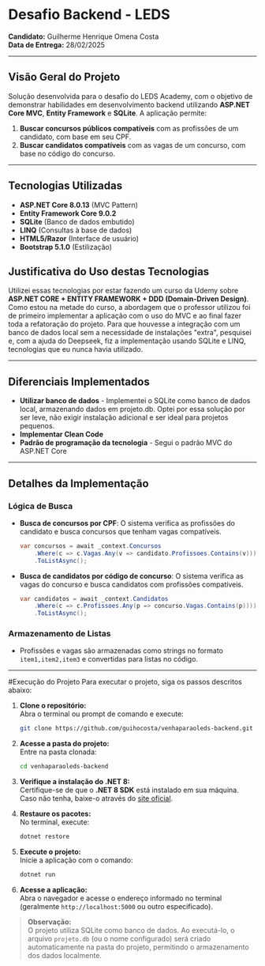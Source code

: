 # Desafio Backend - LEDS

**Candidato:** Guilherme Henrique Omena Costa  
**Data de Entrega:** 28/02/2025  

---

## Visão Geral do Projeto
Solução desenvolvida para o desafio do LEDS Academy, com o objetivo de demonstrar habilidades em desenvolvimento backend utilizando **ASP.NET Core MVC**, **Entity Framework** e **SQLite**. A aplicação permite:

1. **Buscar concursos públicos compatíveis** com as profissões de um candidato, com base em seu CPF.
2. **Buscar candidatos compatíveis** com as vagas de um concurso, com base no código do concurso.

---

## Tecnologias Utilizadas
- **ASP.NET Core 8.0.13** (MVC Pattern)
- **Entity Framework Core 9.0.2**
- **SQLite** (Banco de dados embutido)
- **LINQ** (Consultas à base de dados)
- **HTML5/Razor** (Interface de usuário)
- **Bootstrap 5.1.0** (Estilização)

## Justificativa do Uso destas Tecnologias
Utilizei essas tecnologias por estar fazendo um curso da Udemy sobre **ASP.NET CORE + ENTITY FRAMEWORK + DDD (Domain-Driven Design)**. Como estou na metade do curso, a abordagem que o professor utilizou foi de primeiro implementar a aplicação com o uso do MVC e ao final fazer toda a refatoração do projeto. Para que houvesse a integração com um banco de dados local sem a necessidade de instalações "extra", pesquisei e, com a ajuda do Deepseek, fiz a implementação usando SQLite e LINQ, tecnologias que eu nunca havia utilizado.
 
---

## Diferenciais Implementados
- **Utilizar banco de dados** - Implementei o SQLite como banco de dados local, armazenando dados em projeto.db. Optei por essa solução por ser leve, não exigir instalação adicional e ser ideal para projetos pequenos.
- **Implementar Clean Code**
- **Padrão de programação da tecnologia** - Segui o padrão MVC do ASP.NET Core

---

## Detalhes da Implementação

### Lógica de Busca
- **Busca de concursos por CPF**: O sistema verifica as profissões do candidato e busca concursos que tenham vagas compatíveis.
  ```csharp
  var concursos = await _context.Concursos
      .Where(c => c.Vagas.Any(v => candidato.Profissoes.Contains(v)))
      .ToListAsync();
  ```

- **Busca de candidatos por código de concurso**: O sistema verifica as vagas do concurso e busca candidatos com profissões compatíveis.
  ```csharp
  var candidatos = await _context.Candidatos
      .Where(c => c.Profissoes.Any(p => concurso.Vagas.Contains(p))))
      .ToListAsync();
  ```

### Armazenamento de Listas
- Profissões e vagas são armazenadas como strings no formato `item1,item2,item3` e convertidas para listas no código.

---

#Execução do Projeto
Para executar o projeto, siga os passos descritos abaixo:

1. **Clone o repositório:**  
   Abra o terminal ou prompt de comando e execute:

   ```bash
   git clone https://github.com/guihocosta/venhaparaoleds-backend.git
   ```

2. **Acesse a pasta do projeto:**  
   Entre na pasta clonada:

   ```bash
   cd venhaparaoleds-backend
   ```

3. **Verifique a instalação do .NET 8:**  
   Certifique-se de que o **.NET 8 SDK** está instalado em sua máquina. Caso não tenha, baixe-o através do [site oficial](https://dotnet.microsoft.com/download/dotnet/8.0).

4. **Restaure os pacotes:**  
   No terminal, execute:

   ```bash
   dotnet restore
   ```

5. **Execute o projeto:**  
   Inicie a aplicação com o comando:

   ```bash
   dotnet run
   ```

6. **Acesse a aplicação:**  
   Abra o navegador e acesse o endereço informado no terminal (geralmente `http://localhost:5000` ou outro especificado).

> **Observação:**  
> O projeto utiliza SQLite como banco de dados. Ao executá-lo, o arquivo `projeto.db` (ou o nome configurado) será criado automaticamente na pasta do projeto, permitindo o armazenamento dos dados localmente.
